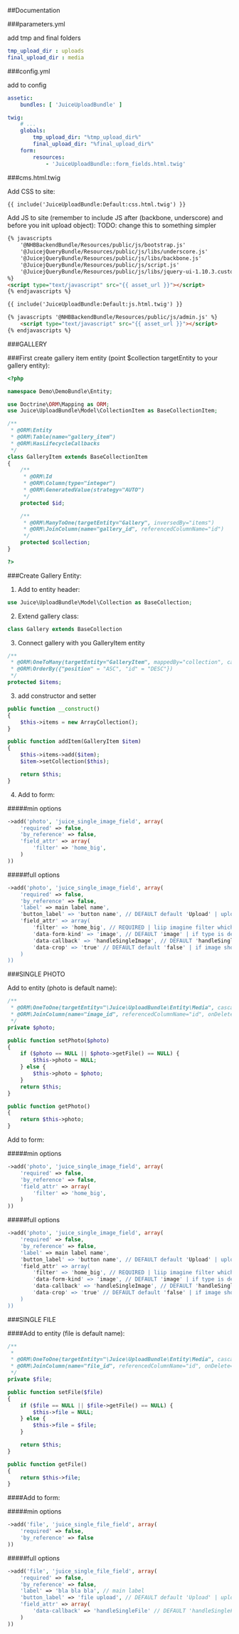 ##Documentation

###parameters.yml

add tmp and final folders

``` yaml
tmp_upload_dir : uploads
final_upload_dir : media
```



###config.yml

add to config

``` yaml
assetic:
    bundles: [ 'JuiceUploadBundle' ]

twig:
    # ...
    globals:
        tmp_upload_dir: "%tmp_upload_dir%"
        final_upload_dir: "%final_upload_dir%"
    form:
        resources:
            - 'JuiceUploadBundle::form_fields.html.twig'
```

###cms.html.twig

Add CSS to site:

``` html
{{ include('JuiceUploadBundle:Default:css.html.twig') }}
```

Add JS to site (remember to include JS after (backbone, underscore) and before you init upload object):
TODO: change this to something simpler

``` html
{% javascripts
    '@NHBBackendBundle/Resources/public/js/bootstrap.js'
    '@JuicejQueryBundle/Resources/public/js/libs/underscore.js'
    '@JuicejQueryBundle/Resources/public/js/libs/backbone.js'
    '@JuicejQueryBundle/Resources/public/js/script.js'
    '@JuicejQueryBundle/Resources/public/js/libs/jquery-ui-1.10.3.custom.js'
%}
<script type="text/javascript" src="{{ asset_url }}"></script>
{% endjavascripts %}

{{ include('JuiceUploadBundle:Default:js.html.twig') }}

{% javascripts '@NHBBackendBundle/Resources/public/js/admin.js' %}
    <script type="text/javascript" src="{{ asset_url }}"></script>
{% endjavascripts %}
```

###GALLERY

###First create gallery item entity (point $collection targetEntity to your gallery entity):

``` php
<?php

namespace Demo\DemoBundle\Entity;

use Doctrine\ORM\Mapping as ORM;
use Juice\UploadBundle\Model\CollectionItem as BaseCollectionItem;

/**
 * @ORM\Entity
 * @ORM\Table(name="gallery_item")
 * @ORM\HasLifecycleCallbacks
 */
class GalleryItem extends BaseCollectionItem
{
    /**
     * @ORM\Id
     * @ORM\Column(type="integer")
     * @ORM\GeneratedValue(strategy="AUTO")
     */
    protected $id;

    /**
     * @ORM\ManyToOne(targetEntity="Gallery", inversedBy="items")
     * @ORM\JoinColumn(name="gallery_id", referencedColumnName="id")
     */
    protected $collection;
}

?>
```

###Create Gallery Entity:

1) Add to entity header:

``` php
use Juice\UploadBundle\Model\Collection as BaseCollection;
```

2) Extend gallery class:

``` php
class Gallery extends BaseCollection
```

3) Connect gallery with you GalleryItem entity

``` php
/**
 * @ORM\OneToMany(targetEntity="GalleryItem", mappedBy="collection", cascade={"persist", "remove"})
 * @ORM\OrderBy({"position" = "ASC", "id" = "DESC"})
 */
protected $items;
```

3) add constructor and setter

``` php
public function __construct()
{
    $this->items = new ArrayCollection();
}

public function addItem(GalleryItem $item)
{
    $this->items->add($item);
    $item->setCollection($this);

    return $this;
}
```

4) Add to form:

#####min options
``` php
->add('photo', 'juice_single_image_field', array(
    'required' => false,
    'by_reference' => false,
    'field_attr' => array(
        'filter' => 'home_big',
    )
))
```        

#####full options

``` php
->add('photo', 'juice_single_image_field', array(
    'required' => false,
    'by_reference' => false,
    'label' => main label name',
    'button_label' => 'button name', // DEFAULT default 'Upload' | upload button label
    'field_attr' => array(
        'filter' => 'home_big', // REQUIRED | liip imagine filter which we want to use
        'data-form-kind' => 'image', // DEFAULT 'image' | if type is defined as image, controller will return dimensions arter upload
        'data-callback' => 'handleSingleImage', // DEFAULT 'handleSingleImage' | which js function will be triggered after upload
        'data-crop' => 'true' // DEFAULT default 'false' | if image should be croped (if image is same size as liip filter, it wont be croped)
    )
))
```

###SINGLE PHOTO

Add to entity (photo is default name):

``` php
/**
 * @ORM\OneToOne(targetEntity="\Juice\UploadBundle\Entity\Media", cascade={"persist", "remove"}, orphanRemoval=true)
 * @ORM\JoinColumn(name="image_id", referencedColumnName="id", onDelete="SET NULL", nullable=true)
 */
private $photo;

public function setPhoto($photo)
{
    if ($photo == NULL || $photo->getFile() == NULL) {
        $this->photo = NULL;
    } else {
        $this->photo = $photo;
    }
    return $this;
}

public function getPhoto()
{
    return $this->photo;
}
```

Add to form:

#####min options

``` php
->add('photo', 'juice_single_image_field', array(
    'required' => false,
    'by_reference' => false,
    'field_attr' => array(
        'filter' => 'home_big',
    )
))
```

#####full options

``` php
->add('photo', 'juice_single_image_field', array(
    'required' => false,
    'by_reference' => false,
    'label' => main label name',
    'button_label' => 'button name', // DEFAULT default 'Upload' | upload button label
    'field_attr' => array(
        'filter' => 'home_big', // REQUIRED | liip imagine filter which we want to use
        'data-form-kind' => 'image', // DEFAULT 'image' | if type is defined as image, controller will return dimensions arter upload
        'data-callback' => 'handleSingleImage', // DEFAULT 'handleSingleImage' | which js function will be triggered after upload
        'data-crop' => 'true' // DEFAULT default 'false' | if image should be croped (if image is same size as liip filter, it wont be croped)
    )
))
```

###SINGLE FILE

####Add to entity (file is default name):

``` php
/**
 *
 * @ORM\OneToOne(targetEntity="\Juice\UploadBundle\Entity\Media", cascade={"persist", "remove"}, orphanRemoval=true)
 * @ORM\JoinColumn(name="file_id", referencedColumnName="id", onDelete="SET NULL", nullable=true)
 */
private $file;

public function setFile($file)
{
    if ($file == NULL || $file->getFile() == NULL) {
        $this->file = NULL;
    } else {
        $this->file = $file;
    }

    return $this;
}

public function getFile()
{
    return $this->file;
}
```

####Add to form:

#####min options

``` php
->add('file', 'juice_single_file_field', array(
    'required' => false,
    'by_reference' => false
))
```

#####full options

``` php
->add('file', 'juice_single_file_field', array(
    'required' => false,
    'by_reference' => false,
    'label' => 'bla bla bla', // main label
    'button_label' => 'file upload', // DEFAULT default 'Upload' | upload button label
    'field_attr' => array(
        'data-callback' => 'handleSingleFile' // DEFAULT 'handleSingleFile' | which js function will be triggered after upload
    )
))
```


